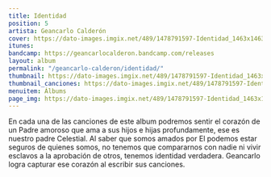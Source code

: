 ```yaml
---
title: Identidad
position: 5
artista: Geancarlo Calderón
cover: https://dato-images.imgix.net/489/1478791597-Identidad_1463x1463.jpg?ixlib=rb-1.1.0&ch=DPR%2CWidth&auto=compress%2Cformat
itunes: 
bandcamp: https://geancarlocalderon.bandcamp.com/releases
layout: album
permalink: "/geancarlo-calderon/identidad/"
thumbnail: https://dato-images.imgix.net/489/1478791597-Identidad_1463x1463.jpg?ixlib=rb-1.1.0&ch=DPR%2CWidth&auto=compress%2Cformat&w=370
thumbnail_canciones: https://dato-images.imgix.net/489/1478791597-Identidad_1463x1463.jpg?ixlib=rb-1.1.0&ch=DPR%2CWidth&auto=compress%2Cformat&w=285
menuitem: Álbums
page_img: https://dato-images.imgix.net/489/1478791597-Identidad_1463x1463.jpg?ixlib=rb-1.1.0&ch=DPR%2CWidth&auto=compress%2Cformat
---
```


<p>En cada una de las canciones de este album podremos sentir el corazón de un Padre amoroso que ama a sus hijos e hijas profundamente, ese es nuestro padre Celestial. Al saber que somos amados por El podemos estar seguros de quienes somos, no tenemos que compararnos con nadie ni vivir esclavos a la aprobación de otros, tenemos identidad verdadera. Geancarlo logra capturar ese corazón al escribir sus canciones.</p>